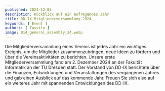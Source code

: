 ```yaml
---
published: 2024-12-05
description: Rückblick auf ein aufregendes Jahr
title: DD-IX Mitgliederversammlung 2024
keywords: [ Event ]
authors: [ Tassilo ]
image: 014_general_assembly_24.webp
---
```


Die Mitgliederversammlung eines Vereins ist jedes Jahr ein wichtiges Ereignis, um die Mitglieder zusammenzubringen, neue Ideen zu fördern und über die Vereinsaktivitäten zu berichten. Unsere erste Mitgliederversammlung fand am 2. Dezember 2024 an der Fakultät Informatik an der TU Dresden statt. Der Vorstand von DD-IX berichtete über die Finanzen, Entwicklungen und Veranstaltungen des vergangenen Jahres und gab einen Ausblick auf das kommende Jahr. Freuen Sie sich also auf ein weiteres Jahr mit spannenden Entwicklungen des DD-IX.
